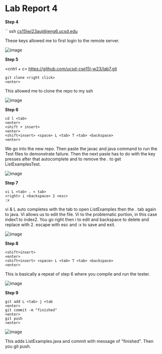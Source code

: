 # Lab Report 4

**Step 4**

``
ssh cs15lwi23auj@ieng6.ucsd.edu
<enter>

These keys allowed me to first login to the remote server.

![image](https://user-images.githubusercontent.com/122576152/221480709-b27e3f65-87ad-4c91-92d6-bbb6c0d72dbc.png)

**Step 5**

<cntrl + c> https://github.com/ucsd-cse15l-w23/lab7.git

```
git clone <right click> 
<enter>
```

This allowed me to clone the repo to my ssh

![image](https://user-images.githubusercontent.com/122576152/221481129-7c6b52d6-deb7-44c9-891a-9ae4fea68f2d.png)

**Step 6**

```
cd l <tab>
<enter>
<shift + insert>
<enter>
<shift+insert> <space> L <tab> T <tab> <backspace>
<enter>
```

We go into the new repo. Then paste the javac and java command to run the Test files to demonstrate failure. 
Then the next paste has to do with the  key presses after that autocomplete and <backspace> to remove the . to get ListExamplesTest.
  
![image](https://user-images.githubusercontent.com/122576152/221481697-1ab9f951-6529-426f-8f42-3b82d7826831.png)
  
**Step 7**
  
```
vi L <tab> . < tab>
<right> i <backspace> 2 <esc>
:x
```

vi & L auto completes with the tab to open ListExamples then the . tab again to java. Vi allows us to edit the file. Vi to the problematic portion, in this case index1 to index2.
You go right then i to edit and backspace to delete and replace with 2. escape with esc and :x to save and exit.
  
 ![image](https://user-images.githubusercontent.com/122576152/221482124-5e8ed76c-7a32-4e25-b8bf-a38a62af82f4.png)
  
  **Step 8**
  
  ```
<shift+insert>
<enter>
<shift+insert> <space> L <tab> T <tab> <backspace>
<enter>
```
This is basically a repeat of step 6 where you compile and run the tester.

![image](https://user-images.githubusercontent.com/122576152/221482304-2addd3ff-6634-433c-9a41-6a8816731cc3.png)

**Step 9**
  
```
git add L <tab> j <tab
<enter>
git commit -m "finished"
<enter>
git push
<enter>
```
  
![image](https://user-images.githubusercontent.com/122576152/221482652-3abcadc5-c1ac-4f4a-83eb-4187178d3e68.png)
  
This adds ListExamples.java and commit with message of "finished". Then you git push.







